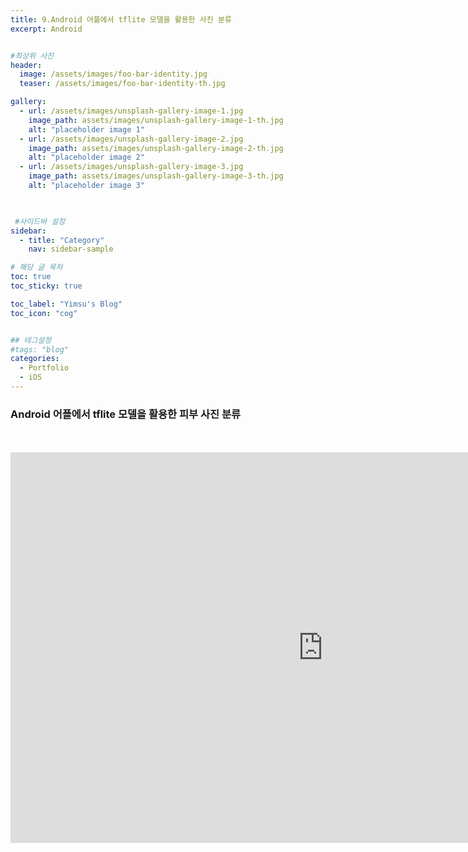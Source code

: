 ```yaml
---
title: 9.Android 어플에서 tflite 모델을 활용한 사진 분류
excerpt: Android


#최상위 사진
header:
  image: /assets/images/foo-bar-identity.jpg
  teaser: /assets/images/foo-bar-identity-th.jpg

gallery:
  - url: /assets/images/unsplash-gallery-image-1.jpg
    image_path: assets/images/unsplash-gallery-image-1-th.jpg
    alt: "placeholder image 1"
  - url: /assets/images/unsplash-gallery-image-2.jpg
    image_path: assets/images/unsplash-gallery-image-2-th.jpg
    alt: "placeholder image 2"
  - url: /assets/images/unsplash-gallery-image-3.jpg
    image_path: assets/images/unsplash-gallery-image-3-th.jpg
    alt: "placeholder image 3"
    


 #사이드바 설정 
sidebar:
  - title: "Category"
    nav: sidebar-sample

# 해당 글 목차
toc: true
toc_sticky: true

toc_label: "Yimsu's Blog"
toc_icon: "cog"


## 테그설정
#tags: "blog"
categories:
  - Portfolio
  - iOS
---
```


### Android 어플에서 tflite 모델을 활용한 피부 사진 분류





<br/>
<br/>



<iframe width="1000" height="625" src="https://www.youtube.com/embed/CIMB0U5vL-4" frameborder="0" allow="accelerometer; autoplay; encrypted-media; gyroscope; picture-in-picture" allowfullscreen></iframe>
